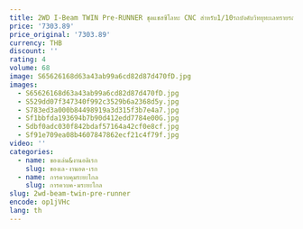 ```yaml
---
title: 2WD I-Beam TWIN Pre-RUNNER ชุดแชสซีโลหะ CNC สำหรับ1/10รถบังคับวิทยุทะเลทรายรถตีนตะขาบ SCX10 I II III Pro TRX4 Capra อัพเกรด
price: '7303.89'
price_original: '7303.89'
currency: THB
discount: ''
rating: 4
volume: 68
image: S65626168d63a43ab99a6cd82d87d470fD.jpg
images:
  - S65626168d63a43ab99a6cd82d87d470fD.jpg
  - S529dd07f347340f992c3529b6a2368d5y.jpg
  - S783ed3a000b84498919a3d315f3b7e4a7.jpg
  - Sf1bbfda193694b7b90d412edd7784e00G.jpg
  - Sdbf0adc030f842bdaf57164a42cf0e8cf.jpg
  - Sf91e709ea08b4607847862ecf21c4f79f.jpg
video: ''
categories:
  - name: ของเล่น&งานอดิเรก
    slug: ของเล-งานอด-เรก
  - name: การควบคุมระยะไกล
    slug: การควบค-มระยะไกล
slug: 2wd-beam-twin-pre-runner
encode: op1jVHc
lang: th
---
```

  